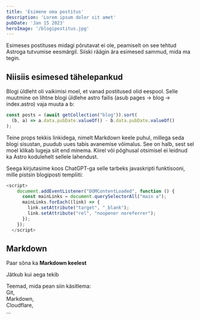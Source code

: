 ```yaml
---
title: 'Esimene oma postitus'
description: 'Lorem ipsum dolor sit amet'
pubDate: 'Jan 15 2023'
heroImage: '/blogipostitus.jpg'
---
```


Esimeses postituses midagi põrutavat ei ole, peamiselt on see tehtud Astroga tutvumise eesmärgil. Siiski räägin ära esimesed sammud, mida ma tegin.

## Niisiis esimesed tähelepankud

Blogi üldleht oli vaikimisi moel, et vanad postitused olid eespool. Selle muutmine on lihtne blogi üldlehe astro failis (asub pages -> blog -> index.astro) vaja muuta a b:
```javascript
const posts = (await getCollection("blog")).sort(
  (b, a) => a.data.pubDate.valueOf() - b.data.pubDate.valueOf()
);
```

Teine props tekkis linkidega, nimelt Markdown keele puhul, millega seda blogi sisustan, puudub uues tabis avanemise võimalus. See on halb, sest sel moel klikab lugeja siit end minema. Kiirel või põghusal otsimisel ei leidnud ka Astro kodulehelt sellele lahendust.

Seega kirjutasime koos ChatGPT-ga selle tarbeks javaskripti funktisooni, mille pistsin blogiposti templiiti:
```javascript
<script>
    document.addEventListener("DOMContentLoaded", function () {
      const mainLinks = document.querySelectorAll("main a");
      mainLinks.forEach((link) => {
        link.setAttribute("target", "_blank");
        link.setAttribute("rel", "noopener noreferrer");
      });
    });
  </script>
  ```

## Markdown
Paar sõna ka **Markdown keelest**

Jätkub kui aega tekib

Teemad, mida pean siin käsitlema:  
Git,  
Markdown,  
Cloudflare,  
...
